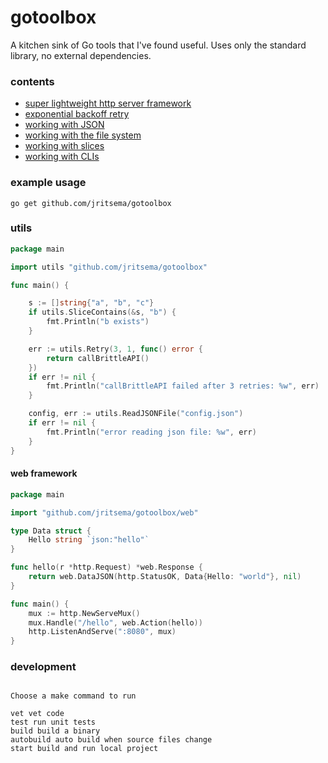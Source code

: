 # gotoolbox

A kitchen sink of Go tools that I've found useful. Uses only the standard library, no external dependencies.

### contents

- [super lightweight http server framework](web)
- [exponential backoff retry](retry.go)
- [working with JSON](json.go)
- [working with the file system](fs.go)
- [working with slices](slice.go)
- [working with CLIs](cli.go)

### example usage

```
go get github.com/jritsema/gotoolbox
```

### utils

```go
package main

import utils "github.com/jritsema/gotoolbox"

func main() {

	s := []string{"a", "b", "c"}
	if utils.SliceContains(&s, "b") {
		fmt.Println("b exists")
	}

	err := utils.Retry(3, 1, func() error {
		return callBrittleAPI()
	})
	if err != nil {
		fmt.Println("callBrittleAPI failed after 3 retries: %w", err)
	}

	config, err := utils.ReadJSONFile("config.json")
	if err != nil {
		fmt.Println("error reading json file: %w", err)
	}
}
```

#### web framework

```go
package main

import "github.com/jritsema/gotoolbox/web"

type Data struct {
	Hello string `json:"hello"`
}

func hello(r *http.Request) *web.Response {
	return web.DataJSON(http.StatusOK, Data{Hello: "world"}, nil)
}

func main() {
	mux := http.NewServeMux()
	mux.Handle("/hello", web.Action(hello))
	http.ListenAndServe(":8080", mux)
}
```

### development

```

Choose a make command to run

vet vet code
test run unit tests
build build a binary
autobuild auto build when source files change
start build and run local project

```
